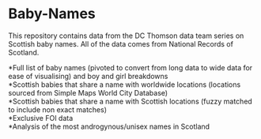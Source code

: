 # Baby-Names

This repository contains data from the DC Thomson data team series on Scottish baby names. All of the data comes from National Records of Scotland.

*Full list of baby names (pivoted to convert from long data to wide data for ease of visualising) and boy and girl breakdowns<br>
*Scottish babies that share a name with worldwide locations (locations sourced from Simple Maps World City Database)<br>
*Scottish babies that share a name with Scottish locations (fuzzy matched to include non exact matches)<br>
*Exclusive FOI data<br>
*Analysis of the most androgynous/unisex names in Scotland<br>
